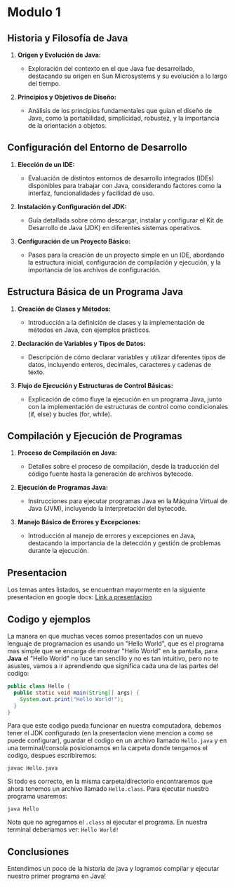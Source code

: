 # Modulo 1

## Historia y Filosofía de Java

1. **Origen y Evolución de Java:**
   - Exploración del contexto en el que Java fue desarrollado, destacando su origen en Sun Microsystems y su evolución a lo largo del tiempo.
  
2. **Principios y Objetivos de Diseño:**
   - Análisis de los principios fundamentales que guían el diseño de Java, como la portabilidad, simplicidad, robustez, y la importancia de la orientación a objetos.

## Configuración del Entorno de Desarrollo

1. **Elección de un IDE:**
   - Evaluación de distintos entornos de desarrollo integrados (IDEs) disponibles para trabajar con Java, considerando factores como la interfaz, funcionalidades y facilidad de uso.

2. **Instalación y Configuración del JDK:**
   - Guía detallada sobre cómo descargar, instalar y configurar el Kit de Desarrollo de Java (JDK) en diferentes sistemas operativos.

3. **Configuración de un Proyecto Básico:**
   - Pasos para la creación de un proyecto simple en un IDE, abordando la estructura inicial, configuración de compilación y ejecución, y la importancia de los archivos de configuración.

## Estructura Básica de un Programa Java

1. **Creación de Clases y Métodos:**
   - Introducción a la definición de clases y la implementación de métodos en Java, con ejemplos prácticos.

2. **Declaración de Variables y Tipos de Datos:**
   - Descripción de cómo declarar variables y utilizar diferentes tipos de datos, incluyendo enteros, decimales, caracteres y cadenas de texto.

3. **Flujo de Ejecución y Estructuras de Control Básicas:**
   - Explicación de cómo fluye la ejecución en un programa Java, junto con la implementación de estructuras de control como condicionales (if, else) y bucles (for, while).

## Compilación y Ejecución de Programas

1. **Proceso de Compilación en Java:**
   - Detalles sobre el proceso de compilación, desde la traducción del código fuente hasta la generación de archivos bytecode.

2. **Ejecución de Programas Java:**
   - Instrucciones para ejecutar programas Java en la Máquina Virtual de Java (JVM), incluyendo la interpretación del bytecode.

3. **Manejo Básico de Errores y Excepciones:**
   - Introducción al manejo de errores y excepciones en Java, destacando la importancia de la detección y gestión de problemas durante la ejecución.

## Presentacion

Los temas antes listados, se encuentran mayormente en la siguiente presentacion en google docs: [Link a presentacion](https://docs.google.com/presentation/d/1-edwcxWiN3N7GAwxK75A9Xnze2ciOSewfojJpPVxAs0/edit#slide=id.g2b9c5c5e395_0_239)

## Codigo y ejemplos

La manera en que muchas veces somos presentados con un nuevo lenguaje de programacion es usando un "Hello World", que es el programa mas simple que se encarga de mostrar "Hello World" en la pantalla, para **Java** el "Hello World" no luce tan sencillo y no es tan intuitivo, pero no te asustes, vamos a ir aprendiendo que significa cada una de las partes del codigo:

```java
public class Hello {
  public static void main(String[] args) {
    System.out.print("Hello World!");
  }
}
```

Para que este codigo pueda funcionar en nuestra computadora, debemos tener el JDK configurado (en la presentacion viene mencion a como se puede configurar), guardar el codigo en un archivo llamado `Hello.java` y en una terminal/consola posicionarnos en la carpeta donde tengamos el codigo, despues escribiremos:

```shell
javac Hello.java
```


Si todo es correcto, en la misma carpeta/directorio encontraremos que ahora tenemos un archivo llamado  `Hello.class`. Para ejecutar nuestro programa usaremos:

```shell
java Hello
```

Nota que no agregamos el `.class` al ejecutar el programa. En nuestra terminal deberiamos ver: `Hello World!`

## Conclusiones

Entendimos un poco de la historia de java y logramos compilar y ejecutar nuestro primer programa en Java!

